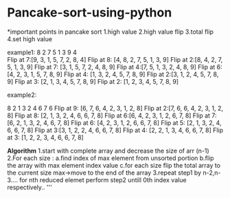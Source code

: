 # Pancake-sort-using-python

*important points in pancake sort
1.high value
2.high value flip
3.total flip
4.set high value

example1:
8 2 7 5 1 3 9 4  
Flip at 7:[9, 3, 1, 5, 7, 2, 8, 4]
Flip at 8: [4, 8, 2, 7, 5, 1, 3, 9]
Flip at 2:[8, 4, 2, 7, 5, 1, 3, 9]
Flip at 7: [3, 1, 5, 7, 2, 4, 8, 9]
Flip at 4:[7, 5, 1, 3, 2, 4, 8, 9]
Flip at 6: [4, 2, 3, 1, 5, 7, 8, 9]
Flip at 4: [1, 3, 2, 4, 5, 7, 8, 9]
Flip at 2:[3, 1, 2, 4, 5, 7, 8, 9]
Flip at 3: [2, 1, 3, 4, 5, 7, 8, 9]
Flip at 2: [1, 2, 3, 4, 5, 7, 8, 9]

example2:

8 2 1 3 2 4 6 7 6
Flip at 9: [6, 7, 6, 4, 2, 3, 1, 2, 8]
Flip at 2:[7, 6, 6, 4, 2, 3, 1, 2, 8]
Flip at 8: [2, 1, 3, 2, 4, 6, 6, 7, 8]
Flip at 6:[6, 4, 2, 3, 1, 2, 6, 7, 8]
Flip at 7: [6, 2, 1, 3, 2, 4, 6, 7, 8]
Flip at 6: [4, 2, 3, 1, 2, 6, 6, 7, 8]
Flip at 5: [2, 1, 3, 2, 4, 6, 6, 7, 8]
Flip at 3:[3, 1, 2, 2, 4, 6, 6, 7, 8]
Flip at 4: [2, 2, 1, 3, 4, 6, 6, 7, 8]
Flip at 3: [1, 2, 2, 3, 4, 6, 6, 7, 8]

******Algorithm******
1.start with complete array and decrease the size of arr (n-1)
2.For each size  :
a.find index of max element from unsorted portion
b.flip the array with max element index value
c.for each size flip the total array to the current size
max->move to the end of the array
3.repeat step1 by n-2,n-3....
for nth reduced elemet perform step2 untill 0th index value respectively..
'''
